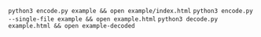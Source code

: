 `python3 encode.py example && open example/index.html`
`python3 encode.py --single-file example && open example.html`
`python3 decode.py example.html && open example-decoded`

